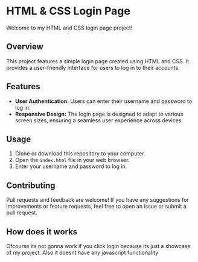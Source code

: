 # HTML & CSS Login Page

Welcome to my HTML and CSS login page project!

## Overview

This project features a simple login page created using HTML and CSS. It provides a user-friendly interface for users to log in to their accounts.

## Features

- **User Authentication:** Users can enter their username and password to log in.
- **Responsive Design:** The login page is designed to adapt to various screen sizes, ensuring a seamless user experience across devices.

## Usage

1. Clone or download this repository to your computer.
2. Open the `index.html` file in your web browser.
3. Enter your username and password to log in.


## Contributing

Pull requests and feedback are welcome! If you have any suggestions for improvements or feature requests, feel free to open an issue or submit a pull request.


## How does it works
Ofcourse its not gonna work if you click login because its just a showcase of my project. Also it doesnt have any javascript functionality
